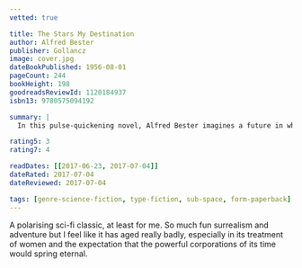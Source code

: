 ```yaml
---
vetted: true

title: The Stars My Destination
author: Alfred Bester
publisher: Gollancz
image: cover.jpg
dateBookPublished: 1956-08-01
pageCount: 244
bookHeight: 198
goodreadsReviewId: 1120184937
isbn13: 9780575094192

summary: |
  In this pulse-quickening novel, Alfred Bester imagines a future in which people "jaunte" a thousand miles with a single thought, where the rich barricade themselves in labyrinths and protect themselves with radioactive hit men - and where an inarticulate outcast is the most valuable and dangerous man alive. The Stars My Destination is a classic of technological prophecy and timeless narrative enchantment by an acknowledged master of science fiction.

rating5: 3
rating7: 4

readDates: [[2017-06-23, 2017-07-04]]
dateRated: 2017-07-04
dateReviewed: 2017-07-04

tags: [genre-science-fiction, type-fiction, sub-space, form-paperback]
---
```


A polarising sci-fi classic, at least for me. So much fun surrealism and adventure but I feel like it has aged really badly, especially in its treatment of women and the expectation that the powerful corporations of its time would spring eternal.
